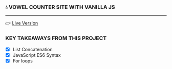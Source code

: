 ### :droplet: VOWEL COUNTER SITE WITH VANILLA JS

<hr>

👉 [Live Version](https://hanslettthedev.github.io/Project_Ideas/Vowel-counter-Js/)

### KEY TAKEAWAYS FROM THIS PROJECT
- [x] List Concatenation
- [x] JavaScript ES6 Syntax
- [x] For loops
